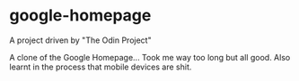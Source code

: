 
# google-homepage

A project driven by "The Odin Project"

A clone of the Google Homepage...
Took me way too long but all good.
Also learnt in the process that mobile devices are shit.
